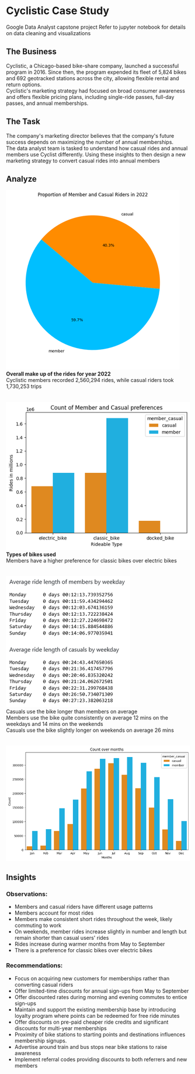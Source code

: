 # Cyclistic Case Study
Google Data Analyst capstone project
Refer to jupyter notebook for details on data cleaning and visualizations

## The Business
Cyclistic, a Chicago-based bike-share company, launched a successful program in 2016. Since then, the program expended its fleet of 5,824 bikes and 692 geotracked stations across the city, allowing flexible rental and return options.<br>
Cyclistic's marketing strategy had focused on broad consumer awareness and offers flexible pricing plans, including single-ride passes, full-day passes, and annual memberships.

## The Task
The company's marketing director believes that the company's future success depends on maximizing the number of annual memberships.<br>
The data analyst team is tasked to understand how casual rides and annual members use Cyclist differently. Using these insights to then design a new marketing strategy to convert casual rides into annual members

## Analyze
![](Images/Members_Casuals_Pie.png)<br>
**Overall make up of the rides for year 2022**<br>
Cyclistic members recorded 2,560,294 rides, while casual riders took 1,730,253 trips <br><br><br>
![](Images/Bike%20Preference.png)<br>
**Types of bikes used**<br>
Members have a higher preference for classic bikes over electric bikes<br><br><br>
![](Images/Avg_trip_length.PNG)<br>
Casuals use the bike longer than members on average<br>
Members use the bike quite consistently on average 12 mins on the weekdays and 14 mins on the weekends<br>
Casuals use the bike slightly longer on weekends on average 26 mins<br><br><br>
![](Images/Counts%20Over%20Months.png)<br>

## Insights
### **Observations:**<br> 
*    Members and casual riders have different usage patterns
*    Members account for most rides
*    Members make consistent short rides throughout the week, likely commuting to work
*    On weekends, member rides increase slightly in number and length but remain shorter than casual users' rides
*    Rides increase during warmer months from May to September
*    There is a preference for classic bikes over electric bikes
### **Recommendations:**
*    Focus on acquiring new customers for memberships rather than converting casual riders
*    Offer limited-time discounts for annual sign-ups from May to September
*    Offer discounted rates during morning and evening commutes to entice sign-ups
*    Maintain and support the existing membership base by introducing loyalty program where points can be redeemed for free ride minutes
*    Offer discounts on pre-paid cheaper ride credits and significant discounts for multi-year memberships
*    Proximity of bike stations to starting points and destinations influences membership signups.
*    Advertise around train and bus stops near bike stations to raise awareness
*    Implement referral codes providing discounts to both referrers and new members
